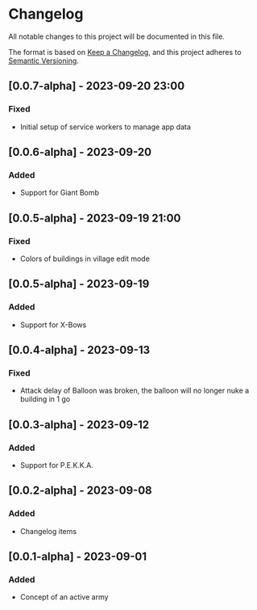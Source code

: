 # Changelog

All notable changes to this project will be documented in this file.

The format is based on [Keep a Changelog](https://keepachangelog.com/en/1.0.0/),
and this project adheres to [Semantic Versioning](https://semver.org/spec/v2.0.0.html).

## [0.0.7-alpha] - 2023-09-20 23:00

### Fixed

- Initial setup of service workers to manage app data

## [0.0.6-alpha] - 2023-09-20

### Added

- Support for Giant Bomb

## [0.0.5-alpha] - 2023-09-19 21:00

### Fixed

- Colors of buildings in village edit mode

## [0.0.5-alpha] - 2023-09-19

### Added

- Support for X-Bows

## [0.0.4-alpha] - 2023-09-13

### Fixed

- Attack delay of Balloon was broken, the balloon will no longer nuke a building in 1 go

## [0.0.3-alpha] - 2023-09-12

### Added

- Support for P.E.K.K.A.

## [0.0.2-alpha] - 2023-09-08

### Added

- Changelog items

## [0.0.1-alpha] - 2023-09-01

### Added

- Concept of an active army
